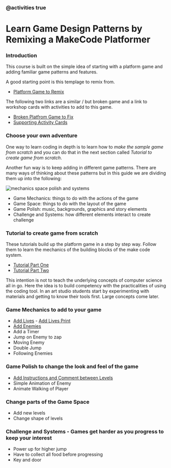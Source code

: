 ### @activities true
# Learn Game Design Patterns by Remixing a MakeCode Platformer

### Introduction

This course is built on the simple idea of starting with a platform game and adding familiar
game patterns and features.

A good starting point is this templage to remix from.
- [Platform Game to Remix](https://makecode.com/_6630XRAuUePh)

The following two links are a similar / but broken game and a link to workshop cards with activities to add to this game.

- [Broken Platfrom Game to Fix](https://makecode.com/_2iLfej4d6Rfa)
- [Supporting Activity Cards](https://docs.google.com/presentation/d/1vgHFm4zSC3YEVAXJORSoDHBFYSBIHK2mSCNfgbpiaHY/edit?usp=sharing)


### Choose your own adventure

One way to learn coding in depth is to learn how to *make the sample game from scratch* and you can do that
in the next section called *Tutorial to create game from scratch*.

Another fun way is to keep adding in different game patterns. There are many ways of thinking about these patterns
but in this guide we are dividing them up into the following:

![mechanics space polish and systems](https://raw.githubusercontent.com/mickfuzz/getting-started-making-a-platformer-test1/master/images/mech_space_polish_systems.png)

- Game Mechanics:  things to do with the actions of the game
- Game Space: things to do with the layout of the game
- Game Polish: music, backgrounds, graphics and story elements
- Challenge and Systems: how different elements interact to create challenge

### Tutorial to create game from scratch

These tutorials build up the platform game in a step by step way. Follow them to learn
the mechanics of the building blocks of the make code system.

- [Tutorial Part One](https://arcade.makecode.com/beta#tutorial:github:mickfuzz/makecode-platformer-101/partOne)
- [Tutorial Part Two](https://arcade.makecode.com/beta#tutorial:github:mickfuzz/makecode-platformer-101/tutorialPartTwo)

This intention is not to teach the underlying concepts of computer science all in go.
Here the idea is to build competency with the practicalities of using the coding tool. In an art studio students start by experimenting with materials and getting to know their tools first. Large concepts come later.  

### Game Mechanics to add to your game

- [Add Lives](https://arcade.makecode.com/beta#tutorial:github:mickfuzz/makecode-platformer-101/addLives) - [Add Lives Print](addLives)
- [Add Enemies](https://arcade.makecode.com/beta#tutorial:github:mickfuzz/makecode-platformer-101/addEnemy)
- Add a Timer
- Jump on Enemy to zap
- Moving Enemy
- Double Jump
- Following Enemies

### Game Polish to change the look and feel of the game

- [Add Instructions and Comment between Levels]()
- Simple Animation of Enemy
- Animate Walking of Player

### Change parts of the Game Space

- Add new levels
- Change shape of levels

### Challenge and Systems - Games get harder as you progress to keep your interest

- Power up for higher jump
- Have to collect all food before progressing
- Key and door
